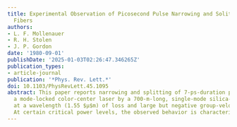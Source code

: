 ```yaml
---
title: Experimental Observation of Picosecond Pulse Narrowing and Solitons in Optical
  Fibers
authors:
- L. F. Mollenauer
- R. H. Stolen
- J. P. Gordon
date: '1980-09-01'
publishDate: '2025-01-03T02:26:47.346265Z'
publication_types:
- article-journal
publication: '*Phys. Rev. Lett.*'
doi: 10.1103/PhysRevLett.45.1095
abstract: This paper reports narrowing and splitting of 7-ps-duration pulses from
  a mode-locked color-center laser by a 700-m-long, single-mode silica-glass fiber,
  at a wavelength (1.55 $μ$m) of loss and large but negative group-velocity dispersion.
  At certain critical power levels, the observed behavior is characteristic of solitons.
---
```

